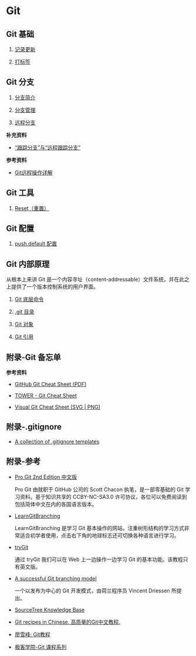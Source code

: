 # Git

## Git 基础

1.  [记录更新](git-basics/recording-changes.md)

1.  [打标签](git-basics/tagging.md)

## Git 分支

1.  [分支简介](git-branching/branch-introduction.md)

1.  [分支管理](git-branching/branch-management.md)

1.  [远程分支](git-branching/remote-branches.md)

**补充资料**

*   [“跟踪分支”与“远程跟踪分支”](git-branching/tracking-branches-and-remote-tracking-branches/tracking-branches-and-remote-tracking-branches.md)

**参考资料**

*   [Git远程操作详解](http://www.ruanyifeng.com/blog/2014/06/git_remote.html)

## Git 工具

1.  [Reset（重置）](git-tools/reset.md)

## Git 配置

1.  [push.default 配置](git-configuration/push-default.md)

## Git 内部原理

从根本上来讲 Git 是一个内容寻址（content-addressable）文件系统，并在此之上提供了一个版本控制系统的用户界面。

1.  [Git 底层命令](git-internals/git-plumbing.md)

1.  [.git 目录](git-internals/.git-directory.md)

1.  [Git 对象](git-internals/git-objects.md)

1.  [Git 引用](git-internals/git-references.md)

## 附录-Git 备忘单

**参考资料**

*   [GitHub Git Cheat Sheet (PDF)](https://services.github.com/on-demand/downloads/github-git-cheat-sheet.pdf)

*   [TOWER - Git Cheat Sheet](git-cheat-sheet/tower-git-cheat-sheet.md)

*   [Visual Git Cheat Sheet (SVG | PNG)](http://ndpsoftware.com/git-cheatsheet.html)

## 附录-.gitignore

*   [A collection of .gitignore templates](https://github.com/github/gitignore)

## 附录-参考

*   [Pro Git 2nd Edition 中文版](https://git-scm.com/book/zh/v2)

	Pro Git 由就职于 GitHub 公司的 Scott Chacon 执笔，是一部零基础的 Git 学习资料。基于知识共享的 CCBY-NC-SA3.0 许可协议，各位可以免费阅读到包括简体中文在内的各国语言版本。
	
*   [LearnGitBranching](http://learngitbranching.js.org/)

	LearnGitBranching 是学习 Git 基本操作的网站。注重树形结构的学习方式非常适合初学者使用，点击右下角的地球标志还可切换各种语言进行学习。

*   [tryGit](http://try.github.io)

	通过 tryGit 我们可以在 Web 上一边操作一边学习 Git 的基本功能。该教程只有英文版。

*   [A successful Git branching model](http://nvie.com/posts/a-successful-git-branching-model/)

	一个以发布为中心的 Git 开发模式，由荷兰程序员 Vincent Driessen 所提出。

*   [SourceTree Knowledge Base](https://confluence.atlassian.com/sourcetreekb/)	

*   [Git recipes in Chinese. 高质量的Git中文教程.](https://github.com/geeeeeeeeek/git-recipes)

*   [廖雪峰: Git教程](http://www.liaoxuefeng.com/wiki/0013739516305929606dd18361248578c67b8067c8c017b000)

*   [极客学院-Git 课程系列](http://my.jikexueyuan.com/7zJqUgkUk/record/)